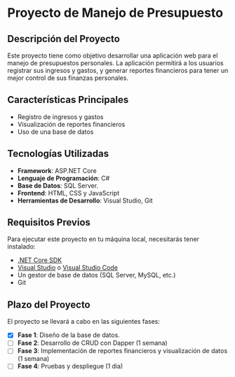 # Proyecto de Manejo de Presupuesto

## Descripción del Proyecto
Este proyecto tiene como objetivo desarrollar una aplicación web para el manejo de presupuestos personales. La aplicación permitirá a los usuarios registrar sus ingresos y gastos, y generar reportes financieros para tener un mejor control de sus finanzas personales.

## Características Principales
- Registro de ingresos y gastos
- Visualización de reportes financieros
- Uso de una base de datos

## Tecnologías Utilizadas
- **Framework**: ASP.NET Core
- **Lenguaje de Programación**: C#
- **Base de Datos**: SQL Server.
- **Frontend**: HTML, CSS y JavaScript
- **Herramientas de Desarrollo**: Visual Studio, Git

## Requisitos Previos
Para ejecutar este proyecto en tu máquina local, necesitarás tener instalado:
- [.NET Core SDK](https://dotnet.microsoft.com/download)
- [Visual Studio](https://visualstudio.microsoft.com/vs/) o [Visual Studio Code](https://code.visualstudio.com/)
- Un gestor de base de datos (SQL Server, MySQL, etc.)
- Git

## Plazo del Proyecto
El proyecto se llevará a cabo en las siguientes fases:

- [x] **Fase 1**: Diseño de la base de datos.
- [ ] **Fase 2**: Desarrollo de CRUD con Dapper (1 semana)
- [ ] **Fase 3**: Implementación de reportes financieros y visualización de datos (1 semana)
- [ ] **Fase 4**: Pruebas y despliegue (1 dia)
